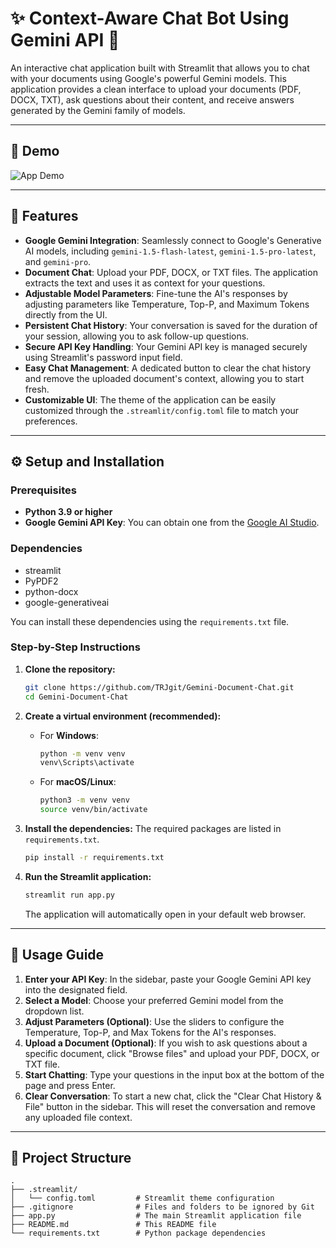 # ✨ Context-Aware Chat Bot Using Gemini API 📄

An interactive chat application built with Streamlit that allows you to chat with your documents using Google's powerful Gemini models. This application provides a clean interface to upload your documents (PDF, DOCX, TXT), ask questions about their content, and receive answers generated by the Gemini family of models.

-----
## 🎥 Demo

![App Demo](assets/Demo.gif)


---
## 🚀 Features

  * **Google Gemini Integration**: Seamlessly connect to Google's Generative AI models, including `gemini-1.5-flash-latest`, `gemini-1.5-pro-latest`, and `gemini-pro`.
  * **Document Chat**: Upload your PDF, DOCX, or TXT files. The application extracts the text and uses it as context for your questions.
  * **Adjustable Model Parameters**: Fine-tune the AI's responses by adjusting parameters like Temperature, Top-P, and Maximum Tokens directly from the UI.
  * **Persistent Chat History**: Your conversation is saved for the duration of your session, allowing you to ask follow-up questions.
  * **Secure API Key Handling**: Your Gemini API key is managed securely using Streamlit's password input field.
  * **Easy Chat Management**: A dedicated button to clear the chat history and remove the uploaded document's context, allowing you to start fresh.
  * **Customizable UI**: The theme of the application can be easily customized through the `.streamlit/config.toml` file to match your preferences.

-----

## ⚙️ Setup and Installation

### Prerequisites

  * **Python 3.9 or higher**
  * **Google Gemini API Key**: You can obtain one from the [Google AI Studio](https://aistudio.google.com/apikey).

### Dependencies

  * streamlit
  * PyPDF2
  * python-docx
  * google-generativeai

You can install these dependencies using the `requirements.txt` file.

### Step-by-Step Instructions

1.  **Clone the repository:**

    ```bash
    git clone https://github.com/TRJgit/Gemini-Document-Chat.git
    cd Gemini-Document-Chat
    ```

2.  **Create a virtual environment (recommended):**

      * For **Windows**:
        ```bash
        python -m venv venv
        venv\Scripts\activate
        ```
      * For **macOS/Linux**:
        ```bash
        python3 -m venv venv
        source venv/bin/activate
        ```

3.  **Install the dependencies:**
    The required packages are listed in `requirements.txt`.

    ```bash
    pip install -r requirements.txt
    ```

4.  **Run the Streamlit application:**

    ```bash
    streamlit run app.py
    ```

    The application will automatically open in your default web browser.

-----

## 📖 Usage Guide

1.  **Enter your API Key**: In the sidebar, paste your Google Gemini API key into the designated field.
2.  **Select a Model**: Choose your preferred Gemini model from the dropdown list.
3.  **Adjust Parameters (Optional)**: Use the sliders to configure the Temperature, Top-P, and Max Tokens for the AI's responses.
4.  **Upload a Document (Optional)**: If you wish to ask questions about a specific document, click "Browse files" and upload your PDF, DOCX, or TXT file.
5.  **Start Chatting**: Type your questions in the input box at the bottom of the page and press Enter.
6.  **Clear Conversation**: To start a new chat, click the "Clear Chat History & File" button in the sidebar. This will reset the conversation and remove any uploaded file context.

-----

## 📂 Project Structure

```
.
├── .streamlit/
│   └── config.toml         # Streamlit theme configuration
├── .gitignore              # Files and folders to be ignored by Git
├── app.py                  # The main Streamlit application file
├── README.md               # This README file
└── requirements.txt        # Python package dependencies
```
